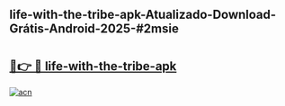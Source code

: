 ## life-with-the-tribe-apk-Atualizado-Download-Grátis-Android-2025-#2msie

# <h2><a href="https://ainizakaria.my?title=life-with-the-tribe-apk&ref=20M">🔗👉 🔴 life-with-the-tribe-apk</a></h2>

[![acn](https://github.com/user-attachments/assets/0f9c940e-d8b0-45ae-aac7-cd30a18b3e1c)](https://ainizakaria.my?title=life-with-the-tribe-apk&ref=20M)

